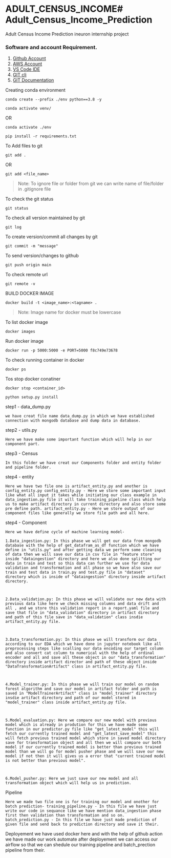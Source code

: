 # ADULT_CENSUS_INCOME# Adult_Census_Income_Prediction
Adult Census Income Prediction ineuron internship project

### Software and account Requirement.

1. [Github Account](https://github.com)
2. [AWS Account](https://signin.aws.amazon.com/signin?)
3. [VS Code IDE](https://code.visualstudio.com/download)
4. [GIT cli](https://git-scm.com/downloads)
5. [GIT Documentation](https://git-scm.com/docs/gittutorial)


Creating conda environment
```
conda create --prefix ./env python==3.8 -y
```
```
conda activate venv/
```
OR 
```
conda activate ./env
```

```
pip install -r requirements.txt
```

To Add files to git
```
git add .
```

OR
```
git add <file_name>
```

> Note: To ignore file or folder from git we can write name of file/folder in .gitignore file

To check the git status 
```
git status
```
To check all version maintained by git
```
git log
```

To create version/commit all changes by git
```
git commit -m "message"
```

To send version/changes to github
```
git push origin main
```

To check remote url 
```
git remote -v
```

BUILD DOCKER IMAGE
```
docker build -t <image_name>:<tagname> .
```
> Note: Image name for docker must be lowercase


To list docker image
```
docker images
```

Run docker image
```
docker run -p 5000:5000 -e PORT=5000 f8c749e73678
```

To check running container in docker
```
docker ps
```

Tos stop docker conatiner
```
docker stop <container_id>
```



```
python setup.py install
```

step1 - data_dump.py
```
we have creat file name data_dump.py in which we have established connection with mongodb database and dump data in database.
```

step2 - utils.py
```
Here we have make some important function which will help in our component part.
```
step3 - Census 
```
In this folder we have creat our Components folder and entity folder and pipeline folder.
```
step4 - entity
```
Here we have two file one is artifact_entity.py and another is config_entity.py config_entity.py - Here we store some important input like what all input it takes while initiating our class example in data_ingestion.py file it will take training_pipeline class which help us to make artifact directory in current directory and also store some pre define path. artifact_entity.py - Here we store output of our component files like generally we store file path and all here.
```
step4 - Component
```
Here we have define cycle of machine learning model-

1.Data_ingestion.py: In this phase we will get our data from mongodb database with the help of get_datafram_as_df function which we have define in "utils.py" and after getting data we perform some cleaning of data then we will save our data in csv file in "feature store" inside "dataingestion" directory and here we also done splitting our data in train and test so this data can further we use for data validation and transformation and all phase so we have also save our train and test data in train.py and test.py file in "dataset" directory which is inside of "dataingestion" directory inside artifact directory.



2.Data_validation.py: In this phase we will validate our new data with previous data like here we check missing columns and data drift and all , and we store this validation report in a report.yaml file and save that file in "data_validation" directory in artifact directory and path of this file save in "data_validation" class insdie artifact_entity.py file.



3.Data_transformation.py: In this phase we will transform our data according to our EDA which we have done in jupyter notebook like all preprocessing steps like scalling our data encoding our target column and also convert cat column to numerical with the help of ordinal encoder and all and save all these object in our "data_transformation" directory inside artifact director and path of these object inside "DataTransformationArtifact" class in artifact_entity.py file.



4.Model_trainer.py: In this phase we will train our model on random forest algorithm and save our model in artifact folder and path is saved in "ModelTrainerArtifact" class in "model_trainer" directory insdie artifact directory and path of our model stored in "model_trainer" class inside artifact_entity.py file.



5.Model_evaluation.py: Here we compare our new model with previous model which is already in prodution for this we have made some function in our predictor.py file like "get_latest_model" this will fetch our currently trained model and "get_latest_save_model" this will fetch previous trained model which store in saved model directory save for transformation object and all then we will compare our both model if our currently trained model is better than previous trained model than we will go for model pusher phase and we will save our new model if not then it will gives us a error that "current trained model is not better than previous model".



6.Model_pusher.py: Here we just save our new model and all transformation object which will help us in prediction.

```
Pipeline
```
Here we made two file one is for training our model and onother for batch prediction- training_pipeline.py - In this file we have just write our code in sequance like we have mention data_ingestion phase first then validation than transformation and so on. batch_prediction.py - In this file we have just made prediction of given file and send back to prediction directory and save it their.

```
Deployement we have used docker here and with the help of github action we have made our work automate after deployement we can access our airflow so that we can shedule our training pipeline and batch_prection pipeline from their.
```